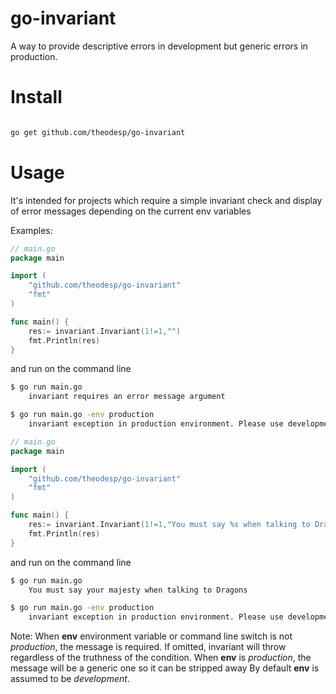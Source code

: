 # go-invariant

A way to provide descriptive errors in development but generic errors in production.

Install
=============

```bash

go get github.com/theodesp/go-invariant

```


Usage
====

It's intended for projects which require a simple invariant check and display
of error messages depending on the current env variables

Examples:

```go
// main.go
package main

import (
	"github.com/theodesp/go-invariant"
	"fmt"
)

func main() {
	res:= invariant.Invariant(1!=1,"")
	fmt.Println(res)
}

```
and run on the command line
```bash
$ go run main.go
    invariant requires an error message argument

$ go run main.go -env production
    invariant exception in production environment. Please use development flag to see the full error message
```

```go
// main.go
package main

import (
	"github.com/theodesp/go-invariant"
	"fmt"
)

func main() {
	res:= invariant.Invariant(1!=1,"You must say %s when talking to Dragons", "your majesty")
	fmt.Println(res)
}

```
and run on the command line
```bash
$ go run main.go
    You must say your majesty when talking to Dragons

$ go run main.go -env production
    invariant exception in production environment. Please use development flag to see the full error message
```

Note: When **env** environment variable or command line switch
is not *production*, the message is required.
If omitted, invariant will throw regardless of the truthness of the condition.
When **env** is *production*, the message will be a generic one so it can be stripped away
By default **env** is assumed to be *development*.
